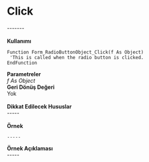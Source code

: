# Click

\-------\
\
**Kullanımı**

```
Function Form_RadioButtonObject_Click(f As Object)
 'This is called when the radio button is clicked.
EndFunction
```

**Parametreler**\
_f As Object_\
**Geri Dönüş Değeri**\
Yok\
\
**Dikkat Edilecek Hususlar**\
\-----\
\
**Örnek**

```
-----
```

**Örnek Açıklaması**\
\-----
